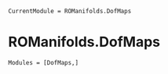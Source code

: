 ```@meta
CurrentModule = ROManifolds.DofMaps
```

# ROManifolds.DofMaps 

```@autodocs
Modules = [DofMaps,]
```